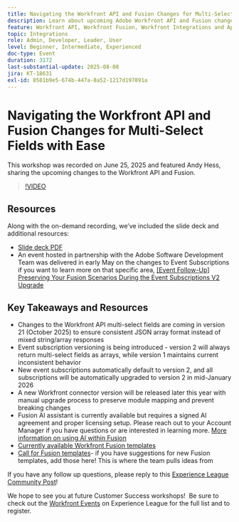 ```yaml
---
title: Navigating the Workfront API and Fusion Changes for Multi-Select Fields with Ease
description: Learn about upcoming Adobe Workfront API and Fusion changes, including multi-select field updates, event subscription versioning, and strategies to prevent breaking changes.
feature: Workfront API, Workfront Fusion, Workfront Integrations and Apps
topic: Integrations
role: Admin, Developer, Leader, User
level: Beginner, Intermediate, Experienced
doc-type: Event
duration: 3172
last-substantial-update: 2025-08-08
jira: KT-18631
exl-id: 8581b9e5-674b-447a-8a52-1217d197891a
---
```

# Navigating the Workfront API and Fusion Changes for Multi-Select Fields with Ease

This workshop was recorded on June 25, 2025 and featured Andy Hess, sharing the upcoming changes to the Workfront API and Fusion.

>[!VIDEO](https://video.tv.adobe.com/v/3469978/?learn=on&enablevpops)

## Resources

Along with the on-demand recording, we’ve included the slide deck and additional resources:
* [Slide deck PDF](https://workfront-experience.s3.us-west-2.amazonaws.com/Training/Guides/Customer+Success+at+Scale/Navigating+the+API+and+Fusion+Changes+for+Multi-Select+Fields+with+Ease+062425.pdf)
* An event hosted in partnership with the Adobe Software Development Team was delivered in early May on the changes to Event Subscriptions if you want to learn more on that specific area, [[Event Follow-Up] Preserving Your Fusion Scenarios During the Event Subscriptions V2 Upgrade](https://experienceleaguecommunities.adobe.com/t5/workfront-discussions/event-follow-up-preserving-your-fusion-scenarios-during-the/m-p/754182#M4041)

## Key Takeaways and Resources

* Changes to the Workfront API multi-select fields are coming in version 21 (October 2025) to ensure consistent JSON array format instead of mixed string/array responses
* Event subscription versioning is being introduced - version 2 will always return multi-select fields as arrays, while version 1 maintains current inconsistent behavior
* New event subscriptions automatically default to version 2, and all subscriptions will be automatically upgraded to version 2 in mid-January 2026
* A new Workfront connector version will be released later this year with manual upgrade process to preserve module mapping and prevent breaking changes
* Fusion AI assistant is currently available but requires a signed AI agreement and proper licensing setup. Please reach out to your Account Manager if you have questions or are interested in learning more. [More information on using AI within Fusion](https://experienceleague.adobe.com/en/docs/workfront-fusion/using/manage-scenarios/fusion-ai-assistant)
* [Currently available Workfront Fusion templates](https://experienceleague.adobe.com/en/docs/workfront-fusion/using/create-and-manage-templates/currently-available-fusion-templates)
* [Call for Fusion templates](https://experienceleaguecommunities.adobe.com/t5/workfront-discussions/call-for-fusion-template-ideas/m-p/732085#M3686)- if you have suggestions for new Fusion templates, add those here! This is where the team pulls ideas from  

If you have any follow up questions, please reply to this [Experience League Community Post](https://experienceleaguecommunities.adobe.com/t5/workfront-discussions/event-follow-up-navigating-the-workfront-api-and-fusion-changes/td-p/761253)! 

We hope to see you at future Customer Success workshops!  Be sure to check out the [Workfront Events](https://experienceleague.adobe.com/events/?filters=Workfront) on Experience League for the full list and to register.

